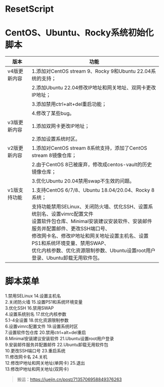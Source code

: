 # ResetScript
# CentOS、Ubuntu、Rocky系统初始化脚本

| **版本**     | **功能**                                                     |
| ------------ | ------------------------------------------------------------ |
| v4版更新内容 | 1.添加对CentOS stream 9、Rocky 9和Ubuntu 22.04系统的支持；   |
|              | 2.添加Ubuntu 22.04修改IP地址和网关地址、双网卡更改IP地址；   |
|              | 3.添加禁用ctrl+alt+del重启功能；                             |
|              | 4.修改了某些bug。                                            |
| v3版更新内容 | 1.添加双网卡更改IP地址；                                     |
|              | 2.添加设置系统时区。                                         |
| v2版更新内容 | 1.添加对CentOS stream 8系统支持，添加了CentOS stream 8镜像仓库； |
|              | 2.由于CentOS 8已被废弃，修改成centos-vault的历史镜像仓库；   |
|              | 3.优化Ubuntu 20.04禁用swap不生效的问题。                     |
| v1版支持功能 | 1.支持CentOS 6/7/8、Ubuntu 18.04/20.04、Rocky 8系统；        |
|              | 支持功能禁用SELinux、关闭防火墙、优化SSH、设置系统别名、设置vimrc配置文件<br />设置软件包仓库、Minimal安装建议安装软件、安装邮件服务并配置邮件、更改SSH端口号、<br />修改网卡名、修改IP地址和网关地址设置主机名、设置PS1和系统环境变量、禁用SWAP、<br />优化内核参数、优化资源限制参数、Ubuntu设置root用户登录、Ubuntu卸载无用软件包。 |

# 脚本菜单
 1.禁用SELinux                    14.设置主机名                  
 2.关闭防火墙                     15.设置PS1和系统环境变量       
 3.优化SSH                        16.禁用SWAP              
 4.设置系统别名                   17.优化内核参数                
 5.1-4全设置                      18.优化资源限制参数            
 6.设置vimrc配置文件              19.设置系统时区                 
 7.设置软件包仓库                 20.禁用ctrl+alt+del重启         
 8.Minimal安装建议安装软件        21.Ubuntu设置root用户登录     
 9.安装邮件服务并配置邮件         22.Ubuntu卸载无用软件包         
 10.更改SSH端口号                 23.重启系统                 
 11.修改网卡名                    24.关机                    
 12.修改IP地址和网关地址(单网卡)  25.退出                       
 13.修改IP地址和网关地址(双网卡)                               


> 搬运：https://juejin.cn/post/7135706958849376263
